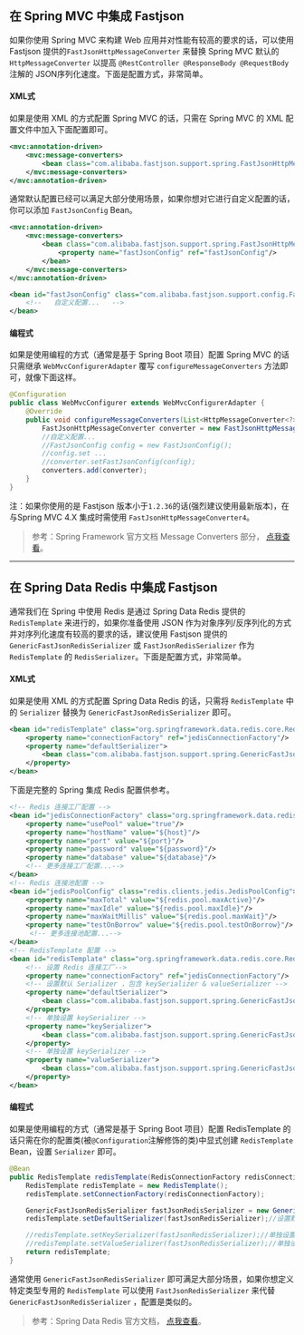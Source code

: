 ## 在 Spring MVC 中集成 Fastjson
如果你使用 Spring MVC 来构建 Web 应用并对性能有较高的要求的话，可以使用 Fastjson 提供的```FastJsonHttpMessageConverter``` 来替换 Spring MVC 默认的 ```HttpMessageConverter```  以提高 `@RestController @ResponseBody @RequestBody` 注解的 JSON序列化速度。下面是配置方式，非常简单。
#### XML式
如果是使用 XML 的方式配置 Spring MVC 的话，只需在 Spring MVC 的 XML 配置文件中加入下面配置即可。
```xml
<mvc:annotation-driven>
    <mvc:message-converters>
        <bean class="com.alibaba.fastjson.support.spring.FastJsonHttpMessageConverter"/>      
    </mvc:message-converters>
</mvc:annotation-driven>

```
通常默认配置已经可以满足大部分使用场景，如果你想对它进行自定义配置的话，你可以添加 ```FastJsonConfig``` Bean。
```xml
<mvc:annotation-driven>
    <mvc:message-converters>
        <bean class="com.alibaba.fastjson.support.spring.FastJsonHttpMessageConverter">
            <property name="fastJsonConfig" ref="fastJsonConfig"/>
        </bean>
    </mvc:message-converters>
</mvc:annotation-driven>

<bean id="fastJsonConfig" class="com.alibaba.fastjson.support.config.FastJsonConfig">
    <!--   自定义配置...   -->
</bean>
```
#### 编程式
如果是使用编程的方式（通常是基于 Spring Boot 项目）配置 Spring MVC 的话只需继承 ```WebMvcConfigurerAdapter``` 覆写 ```configureMessageConverters``` 方法即可，就像下面这样。
```java
@Configuration
public class WebMvcConfigurer extends WebMvcConfigurerAdapter {
    @Override
    public void configureMessageConverters(List<HttpMessageConverter<?>> converters) {
        FastJsonHttpMessageConverter converter = new FastJsonHttpMessageConverter();
        //自定义配置...
        //FastJsonConfig config = new FastJsonConfig();
        //config.set ...
        //converter.setFastJsonConfig(config);
        converters.add(converter);
    }
}
```
注：如果你使用的是 Fastjson 版本小于```1.2.36```的话(强烈建议使用最新版本)，在与Spring MVC 4.X 集成时需使用 ```FastJsonHttpMessageConverter4```。
> 参考：Spring Framework 官方文档 Message Converters 部分， [点我查看](http://docs.spring.io/spring/docs/current/spring-framework-reference/htmlsingle/#mvc-config-message-converters)。

-------------

## 在 Spring Data Redis 中集成 Fastjson
通常我们在 Spring 中使用 Redis 是通过 Spring Data Redis 提供的 ```RedisTemplate``` 来进行的，如果你准备使用 JSON 作为对象序列/反序列化的方式并对序列化速度有较高的要求的话，建议使用 Fastjson 提供的 ```GenericFastJsonRedisSerializer``` 或 ```FastJsonRedisSerializer``` 作为 ```RedisTemplate``` 的 ```RedisSerializer```。下面是配置方式，非常简单。
#### XML式
如果是使用 XML 的方式配置 Spring Data Redis 的话，只需将 ```RedisTemplate``` 中的 ```Serializer``` 替换为 ```GenericFastJsonRedisSerializer``` 即可。

```xml
<bean id="redisTemplate" class="org.springframework.data.redis.core.RedisTemplate">
    <property name="connectionFactory" ref="jedisConnectionFactory"/>
    <property name="defaultSerializer">
        <bean class="com.alibaba.fastjson.support.spring.GenericFastJsonRedisSerializer"/>
    </property>
</bean>
```
下面是完整的 Spring 集成 Redis 配置供参考。
```xml
<!-- Redis 连接工厂配置 -->
<bean id="jedisConnectionFactory" class="org.springframework.data.redis.connection.jedis.JedisConnectionFactory">
    <property name="usePool" value="true"/>
    <property name="hostName" value="${host}"/>
    <property name="port" value="${port}"/>
    <property name="password" value="${password}"/>
    <property name="database" value="${database}"/>
    <!-- 更多连接工厂配置...-->
</bean>
<!-- Redis 连接池配置 -->
<bean id="jedisPoolConfig" class="redis.clients.jedis.JedisPoolConfig">
    <property name="maxTotal" value="${redis.pool.maxActive}"/>
    <property name="maxIdle" value="${redis.pool.maxIdle}"/>
    <property name="maxWaitMillis" value="${redis.pool.maxWait}"/>
    <property name="testOnBorrow" value="${redis.pool.testOnBorrow}"/>
     <!-- 更多连接池配置...-->
</bean>
<!-- RedisTemplate 配置 -->
<bean id="redisTemplate" class="org.springframework.data.redis.core.RedisTemplate">
    <!-- 设置 Redis 连接工厂-->
    <property name="connectionFactory" ref="jedisConnectionFactory"/>
    <!-- 设置默认 Serializer ，包含 keySerializer & valueSerializer -->
    <property name="defaultSerializer">
        <bean class="com.alibaba.fastjson.support.spring.GenericFastJsonRedisSerializer"/>
    </property>
    <!-- 单独设置 keySerializer -->
    <property name="keySerializer">
        <bean class="com.alibaba.fastjson.support.spring.GenericFastJsonRedisSerializer"/>
    </property>
    <!-- 单独设置 keySerializer -->
    <property name="valueSerializer">
        <bean class="com.alibaba.fastjson.support.spring.GenericFastJsonRedisSerializer"/>
    </property>
</bean>
```
#### 编程式
如果是使用编程的方式（通常是基于 Spring Boot 项目）配置 RedisTemplate 的话只需在你的配置类(被```@Configuration```注解修饰的类)中显式创建 ```RedisTemplate``` Bean，设置 ```Serializer``` 即可。
```java
@Bean
public RedisTemplate redisTemplate(RedisConnectionFactory redisConnectionFactory) {
    RedisTemplate redisTemplate = new RedisTemplate();
    redisTemplate.setConnectionFactory(redisConnectionFactory);

    GenericFastJsonRedisSerializer fastJsonRedisSerializer = new GenericFastJsonRedisSerializer();
    redisTemplate.setDefaultSerializer(fastJsonRedisSerializer);//设置默认的Serialize，包含 keySerializer & valueSerializer

    //redisTemplate.setKeySerializer(fastJsonRedisSerializer);//单独设置keySerializer
    //redisTemplate.setValueSerializer(fastJsonRedisSerializer);//单独设置valueSerializer
    return redisTemplate;
}
```
通常使用 ```GenericFastJsonRedisSerializer``` 即可满足大部分场景，如果你想定义特定类型专用的 ```RedisTemplate``` 可以使用 ```FastJsonRedisSerializer``` 来代替 ```GenericFastJsonRedisSerializer``` ，配置是类似的。

> 参考：Spring Data Redis 官方文档， [点我查看](https://docs.spring.io/spring-data/redis/docs/1.8.6.RELEASE/reference/html/)。